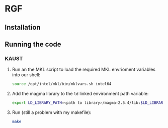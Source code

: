 # RGF
## Installation
## Running the code 
### KAUST
1. Run an the MKL script to load the required MKL envrioment variables into our shell:
    ``` sh
    source /opt/intel/mkl/bin/mklvars.sh intel64
    ```
2. Add the magma library to the `ld` linked environment path variable:

    ``` sh
    export LD_LIBRARY_PATH=<path to library>/magma-2.5.4/lib:$LD_LIBRARY_PATH
    ```
3. Run (still a problem with my makefile):
    ``` sh
    make
    ```

